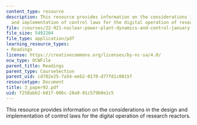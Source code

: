 ```yaml
---
content_type: resource
description: This resource provides information on the considerations in the design
  and implementation of control laws for the digital operation of research reactors.
file: /courses/22-921-nuclear-power-plant-dynamics-and-control-january-iap-2006/f258abb2b01f086c28a901c579b0e1c5_3_paper92.pdf
file_size: 5492204
file_type: application/pdf
learning_resource_types:
- Readings
license: https://creativecommons.org/licenses/by-nc-sa/4.0/
ocw_type: OCWFile
parent_title: Readings
parent_type: CourseSection
parent_uid: cd702e25-7a54-eeb2-0170-d77fd1c0015f
resourcetype: Document
title: 3_paper92.pdf
uid: f258abb2-b01f-086c-28a9-01c579b0e1c5
---
```

This resource provides information on the considerations in the design and implementation of control laws for the digital operation of research reactors.